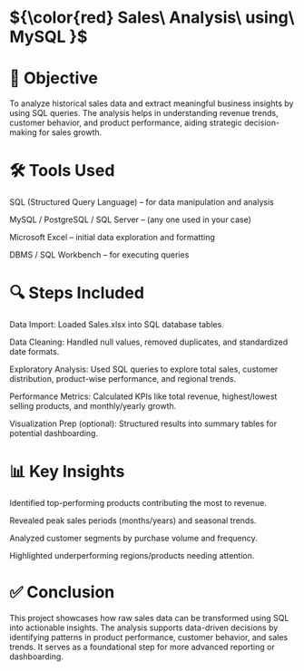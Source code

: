 
# ${\color{red} Sales\ Analysis\ using\ MySQL }$

# 🎯 Objective
To analyze historical sales data and extract meaningful business insights by using SQL queries. The analysis helps in understanding revenue trends, customer behavior, and product performance, aiding strategic decision-making for sales growth.
# 🛠 Tools Used
SQL (Structured Query Language) – for data manipulation and analysis

MySQL / PostgreSQL / SQL Server – (any one used in your case)

Microsoft Excel – initial data exploration and formatting

DBMS / SQL Workbench – for executing queries
# 🔍 Steps Included
Data Import: Loaded Sales.xlsx into SQL database tables.

Data Cleaning: Handled null values, removed duplicates, and standardized date formats.

Exploratory Analysis: Used SQL queries to explore total sales, customer distribution, product-wise performance, and regional trends.

Performance Metrics: Calculated KPIs like total revenue, highest/lowest selling products, and monthly/yearly growth.

Visualization Prep (optional): Structured results into summary tables for potential dashboarding.

# 📊 Key Insights
Identified top-performing products contributing the most to revenue.

Revealed peak sales periods (months/years) and seasonal trends.

Analyzed customer segments by purchase volume and frequency.

Highlighted underperforming regions/products needing attention.


# ✅ Conclusion
This project showcases how raw sales data can be transformed using SQL into actionable insights. The analysis supports data-driven decisions by identifying patterns in product performance, customer behavior, and sales trends. It serves as a foundational step for more advanced reporting or dashboarding.

